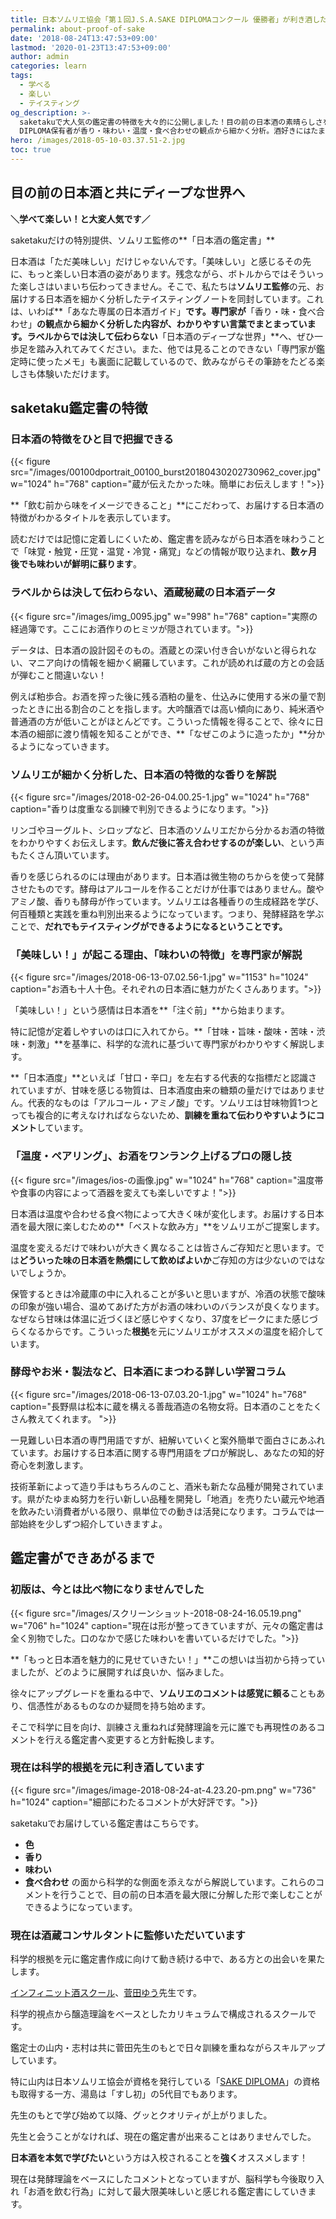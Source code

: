 ```yaml
---
title: 日本ソムリエ協会「第１回J.S.A.SAKE DIPLOMAコンクール 優勝者」が利き酒した鑑定書【酒蔵コンサルタント監修】
permalink: about-proof-of-sake
date: '2018-08-24T13:47:53+09:00'
lastmod: '2020-01-23T13:47:53+09:00'
author: admin
categories: learn
tags:
  - 学べる
  - 楽しい
  - テイスティング
og_description: >-
  saketakuで大人気の鑑定書の特徴を大々的に公開しました！目の前の日本酒の素晴らしさを最大限に魅せるため、毎日利き酒を繰り返す日本ソムリエ協会が発行するSAKE
  DIPLOMA保有者が香り・味わい・温度・食べ合わせの観点から細かく分析。酒好きにはたまらない学びたい人向けのコラムも展開しています。この鑑定書は、科学的根拠を元に作成しています。「科学」とは発酵理論のことです。ブドウ糖からアルコールが生成されるだけでなく、酸やアミノ酸、香気成分も。多くを理解してこその現行の鑑定書があります。これが出来たのも、酒蔵コンサルタントの先生のおかげです。
hero: /images/2018-05-10-03.37.51-2.jpg
toc: true
---
```

## 目の前の日本酒と共にディープな世界へ

**＼学べて楽しい！と大変人気です／**

saketakuだけの特別提供、ソムリエ監修の**「日本酒の鑑定書」**

日本酒は「ただ美味しい」だけじゃないんです。「美味しい」と感じるその先に、もっと楽しい日本酒の姿があります。残念ながら、ボトルからではそういった楽しさはいまいち伝わってきません。そこで、私たちは**ソムリエ監修**の元、お届けする日本酒を細かく分析したテイスティングノートを同封しています。これは、いわば**「あなた専属の日本酒ガイド」**です。専門家が**「香り・味・食べ合わせ」**の観点から細かく分析した内容が、わかりやすい言葉でまとまっています。ラベルからでは決して伝わらない**「日本酒のディープな世界」**へ、ぜひ一歩足を踏み入れてみてください。また、他では見ることのできない「専門家が鑑定時に使ったメモ」も裏面に記載しているので、飲みながらその筆跡をたどる楽しさも体験いただけます。

## saketaku鑑定書の特徴

### 日本酒の特徴をひと目で把握できる

{{< figure src="/images/00100dportrait_00100_burst20180430202730962_cover.jpg" w="1024" h="768" caption="蔵が伝えたかった味。簡単にお伝えします！">}}

**「飲む前から味をイメージできること」**にこだわって、お届けする日本酒の特徴がわかるタイトルを表示しています。

読むだけでは記憶に定着しにくいため、鑑定書を読みながら日本酒を味わうことで「味覚・触覚・圧覚・温覚・冷覚・痛覚」などの情報が取り込まれ、**数ヶ月後でも味わいが鮮明に蘇ります**。

### ラベルからは決して伝わらない、酒蔵秘蔵の日本酒データ

{{< figure src="/images/img_0095.jpg" w="998" h="768" caption="実際の経過簿です。ここにお酒作りのヒミツが隠されています。">}}

データは、日本酒の設計図そのもの。酒蔵との深い付き合いがないと得られない、マニア向けの情報を細かく網羅しています。これが読めれば蔵の方との会話が弾むこと間違いない！

例えば粕歩合。お酒を搾った後に残る酒粕の量を、仕込みに使用する米の量で割ったときに出る割合のことを指します。大吟醸酒では高い傾向にあり、純米酒や普通酒の方が低いことがほとんどです。こういった情報を得ることで、徐々に日本酒の細部に渡り情報を知ることができ、**「なぜこのように造ったか」**分かるようになっていきます。

### ソムリエが細かく分析した、日本酒の特徴的な香りを解説

{{< figure src="/images/2018-02-26-04.00.25-1.jpg" w="1024" h="768" caption="香りは度重なる訓練で判別できるようになります。">}}

リンゴやヨーグルト、シロップなど、日本酒のソムリエだから分かるお酒の特徴をわかりやすくお伝えします。**飲んだ後に答え合わせするのが楽しい**、という声もたくさん頂いています。

香りを感じられるのには理由があります。日本酒は微生物のちからを使って発酵させたものです。酵母はアルコールを作ることだけが仕事ではありません。酸やアミノ酸、香りも酵母が作っています。ソムリエは各種香りの生成経路を学び、何百種類と実践を重ね判別出来るようになっています。つまり、発酵経路を学ぶことで、**だれでもテイスティングができるようになるということです。**

### 「美味しい！」が起こる理由、「味わいの特徴」を専門家が解説

{{< figure src="/images/2018-06-13-07.02.56-1.jpg" w="1153" h="1024" caption="お酒も十人十色。それぞれの日本酒に魅力がたくさんあります。">}}

「美味しい！」という感情は日本酒を**「注ぐ前」**から始まります。

特に記憶が定着しやすいのは口に入れてから。**「甘味・旨味・酸味・苦味・渋味・刺激」**を基準に、科学的な流れに基づいて専門家がわかりやすく解説します。

**「日本酒度」**といえば「甘口・辛口」を左右する代表的な指標だと認識されていますが、甘味を感じる物質は、日本酒度由来の糖類の量だけではありません。代表的なものは「アルコール・アミノ酸」です。ソムリエは甘味物質1つとっても複合的に考えなければならないため、**訓練を重ねて伝わりやすいようにコメント**しています。

### 「温度・ペアリング」、お酒をワンランク上げるプロの隠し技

{{< figure src="/images/ios-の画像.jpg" w="1024" h="768" caption="温度帯や食事の内容によって酒器を変えても楽しいですよ！">}}

日本酒は温度や合わせる食べ物によって大きく味が変化します。お届けする日本酒を最大限に楽しむための**「ベストな飲み方」**をソムリエがご提案します。

温度を変えるだけで味わいが大きく異なることは皆さんご存知だと思います。では**どういった味の日本酒を熱燗にして飲めばよいか**ご存知の方は少ないのではないでしょうか。

保管するときは冷蔵庫の中に入れることが多いと思いますが、冷酒の状態で酸味の印象が強い場合、温めてあげた方がお酒の味わいのバランスが良くなります。なぜなら甘味は体温に近づくほど感じやすくなり、37度をピークにまた感じづらくなるからです。こういった**根拠**を元にソムリエがオススメの温度を紹介しています。

### 酵母やお米・製法など、日本酒にまつわる詳しい学習コラム

{{< figure src="/images/2018-06-13-07.03.20-1.jpg" w="1024" h="768" caption="長野県は松本に蔵を構える善哉酒造の名物女将。日本酒のことをたくさん教えてくれます。 ">}}

一見難しい日本酒の専門用語ですが、紐解いていくと案外簡単で面白さにあふれています。お届けする日本酒に関する専門用語をプロが解説し、あなたの知的好奇心を刺激します。

技術革新によって造り手はもちろんのこと、酒米も新たな品種が開発されています。県がたゆまぬ努力を行い新しい品種を開発し「地酒」を売りたい蔵元や地酒を飲みたい消費者がいる限り、県単位での動きは活発になります。コラムでは一部始終を少しずつ紹介していきますよ。

## 鑑定書ができあがるまで

### 初版は、今とは比べ物になりませんでした

{{< figure src="/images/スクリーンショット-2018-08-24-16.05.19.png" w="706" h="1024" caption="現在は形が整ってきていますが、元々の鑑定書は全く別物でした。口のなかで感じた味わいを書いているだけでした。">}}

**「もっと日本酒を魅力的に見せていきたい！」**この想いは当初から持っていましたが、どのように展開すれば良いか、悩みました。

徐々にアップグレードを重ねる中で、**ソムリエのコメントは感覚に頼る**こともあり、信憑性があるものなのか疑問を持ち始めます。

そこで科学に目を向け、訓練さえ重ねれば発酵理論を元に誰でも再現性のあるコメントを行える鑑定書へ変更すると方針転換します。

### 現在は科学的根拠を元に利き酒しています

{{< figure src="/images/image-2018-08-24-at-4.23.20-pm.png" w="736" h="1024" caption="細部にわたるコメントが大好評です。">}}

saketakuでお届けしている鑑定書はこちらです。

* **色**
* **香り**
* **味わい**
* **食べ合わせ**
  の面から科学的な側面を添えながら解説しています。これらのコメントを行うことで、目の前の日本酒を最大限に分解した形で楽しむことができるようになっています。

### 現在は酒蔵コンサルタントに監修いただいています

科学的根拠を元に鑑定書作成に向けて動き続ける中で、ある方との出会いを果たします。

[インフィニット酒スクール](http://www.infinite24.com/)、[菅田ゆう](http://www.infinite24.com/profile.html)先生です。

科学的視点から醸造理論をベースとしたカリキュラムで構成されるスクールです。

鑑定士の山内・志村は共に菅田先生のもとで日々訓練を重ねながらスキルアップしています。

特に山内は日本ソムリエ協会が資格を発行している「[SAKE DIPLOMA](https://lab.saketaku.com/p/sake-diploma/)」の資格も取得する一方、湯島は「すし初」の5代目でもあります。

先生のもとで学び始めて以降、グッとクオリティが上がりました。

先生と会うことがなければ、現在の鑑定書が出来ることはありませんでした。

**日本酒を本気で学びたい**という方は入校されることを**強く**オススメします！

現在は発酵理論をベースにしたコメントとなっていますが、脳科学も今後取り入れ「お酒を飲む行為」に対して最大限美味しいと感じれる鑑定書にしていきます。

